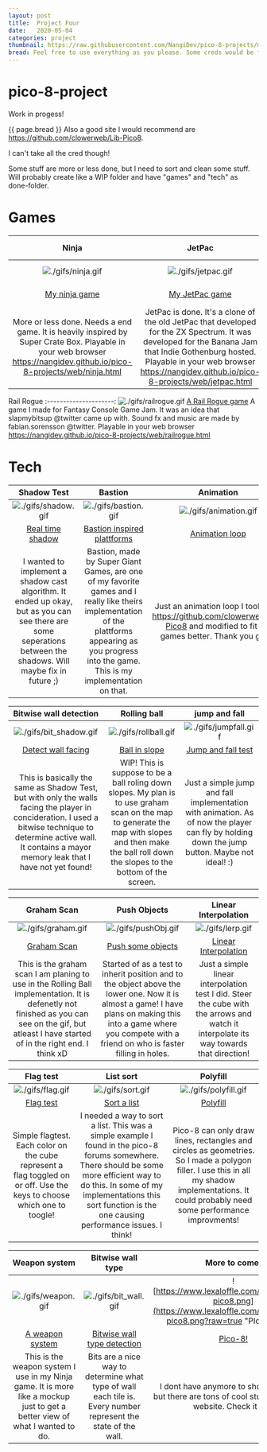 ```yaml
---
layout: post
title:  Project Four
date:   2020-05-04
categories: project
thumbnail: https://raw.githubusercontent.com/NangiDev/pico-8-projects/master/gifs/railrogue.gif
bread: Feel free to use everything as you please. Some creds would be fun, but not mandatory. The graphics for Ninja.p8 are all made by me, but are heavily inspired by another game, Super Crate Box http://supercratebox.com/
---
```

# pico-8-project

Work in progess!

{{ page.bread }}
Also a good site I would recommend are https://github.com/clowerweb/Lib-Pico8.

I can't take all the cred though!

Some stuff are more or less done, but I need to sort and clean some stuff.
Will probably create like a WIP folder and have "games" and "tech" as done-folder.

# Games

 Ninja                 |   JetPac                |   Corrupted Scrapyard
:---------------------:|:-----------------------:|:-----------------------:|
![./gifs/ninja.gif](./gifs/ninja.gif?raw=true "Ninja")  | ![./gifs/jetpac.gif](./gifs/jetpac.gif?raw=true "JetPac") | ![./gifs/scrappy.gif](./gifs/scrappy.gif?raw=true "Scrappy")
[My ninja game](./games/ninja.p8) | [My JetPac game](./games/jetpac.p8) | [My scrappy game](./games/crupt_scrpyrd.p8)
More or less done. Needs a end game. It is heavily inspired by Super Crate Box. Playable in your web browser https://nangidev.github.io/pico-8-projects/web/ninja.html | JetPac is done. It's a clone of the old JetPac that developed for the ZX Spectrum. It was developed for the Banana Jam that Indie Gothenburg hosted. Playable in your web browser https://nangidev.github.io/pico-8-projects/web/jetpac.html | Scrappy is not even playable. I had an idea, but it sort of spiraled away and became lots of tech demos instead.

 Rail Rogue
:---------------------:
![./gifs/railrogue.gif](./gifs/railrogue.gif?raw=true "Rail Rogue") 
[A Rail Rogue game](./games/railrogue.p8)
A game I made for Fantasy Console Game Jam. It was an idea that slapmybitsup @twitter came up with. Sound fx and music are made by fabian.sorensson @twitter. Playable in your web browser https://nangidev.github.io/pico-8-projects/web/railrogue.html

# Tech

 Shadow Test           |   Bastion                |   Animation
:---------------------:|:-----------------------:|:-----------------------:|
![./gifs/shadow.gif](./gifs/shadow.gif?raw=true "Shadow")  |                                                                 ![./gifs/bastion.gif](./gifs/bastion.gif?raw=true "Bastion") |                                                               ![./gifs/animation.gif](./gifs/anim.gif?raw=true "Animation")
[Real time shadow](./tech/shadow_test.p8) | [Bastion inspired plattforms](./tech/bastion.p8) | [Animation loop](./tech/animation.p8)
I wanted to implement a shadow cast algorithm. It ended up okay, but as you can see there are some seperations between the shadows. Will maybe fix in future ;) | Bastion, made by Super Giant Games, are one of my favorite games and I really like theirs implementation of the plattforms appearing as you progress into the game. This is my implementation on that. | Just an animation loop I took from https://github.com/clowerweb/Lib-Pico8 and modified to fit my games better. Thank you guys!

 Bitwise wall detection |   Rolling ball                |   jump and fall
:---------------------:|:-----------------------:|:-----------------------:|
![./gifs/bit_shadow.gif](./gifs/bit_shadow.gif?raw=true "Bit shadow")  |                                                           ![./gifs/rollball.gif](./gifs/rollball.gif?raw=true "Rolling ball") |                                                         ![./gifs/jumpfall.gif](./gifs/jumpfall.gif?raw=true "Jump and fall")
[Detect wall facing](./tech/bitwise.p8) | [Ball in slope](./tech/rolling_ball.p8) | [Jump and fall test](./tech/jump_fall.p8)
This is basically the same as Shadow Test, but with only the walls facing the player in concideration. I used a bitwise technique to determine active wall. It contains a mayor memory leak that I have not yet found! | WIP! This is suppose to be a ball roling down slopes. My plan is to use graham scan on the map to generate the map with slopes and then make the ball roll down the slopes to the bottom of the screen. | Just a simple jump and fall implementation with animation. As of now the player can fly by holding down the jump button. Maybe not ideal! :) 

 Graham Scan           |   Push Objects                |   Linear Interpolation
:---------------------:|:-----------------------:|:-----------------------:|
![./gifs/graham.gif](./gifs/graham.gif?raw=true "Graham")  |                                                                 ![./gifs/pushObj.gif](./gifs/pushObj.gif?raw=true "Push Objects") |                                                           ![./gifs/lerp.gif](./gifs/lerp.gif?raw=true "Linear Interpolation")
[Graham Scan](./tech/graham_scan.p8) | [Push some objects](./tech/push_obs.p8) | [Linear Interpolation](./tech/lerp.p8)
This is the graham scan I am planing to use in the Rolling Ball implementation. It is defenetly not finished as you can see on the gif, but atleast I have started of in the right end. I think xD | Started of as a test to inherit position and to the object above the lower one. Now it is almost a game! I have plans on making this into a game where you compete with a friend on who is faster filling in holes. |Just a simple linear interpolation test I did. Steer the cube with the arrows and watch it interpolate its way towards that direction!

 Flag test           |   List sort                |   Polyfill
:---------------------:|:-----------------------:|:-----------------------:|
![./gifs/flag.gif](./gifs/flag.gif?raw=true "Flag test")  |                                                                   ![./gifs/sort.gif](./gifs/sort.gif?raw=true "List Sort") |                                                                   ![./gifs/polyfill.gif](./gifs/polyfill.gif?raw=true "Polyfill")
[Flag test](./tech/flag_test.p8) | [Sort a list](./tech/sort_list.p8) | [Polyfill](./tech/polyfill.p8)
Simple flagtest. Each color on the cube represent a flag toggled on or off. Use the keys to choose which one to toogle!| I needed a way to sort a list. This was a simple example I found in the pico-8 forums somewhere. There should be some more efficient way to do this. In some of my implementations this sort function is the one causing performance issues. I think! | Pico-8 can only draw lines, rectangles and circles as geometries. So I made a polygon filler. I use this in all my shadow implementations. It could probably need some performance improvments!

 Weapon system           |   Bitwise wall type   |   More to come!
:---------------------:|:-----------------------:|:-----------------------:|
![./gifs/weapon.gif](./gifs/weapon.gif?raw=true "Weapon System")  |                                                           ![./gifs/bit_wall.gif](./gifs/bit_wall.gif?raw=true "Bastion") |                                                             ![https://www.lexaloffle.com/gfx/lexaloffle-pico8.png](https://www.lexaloffle.com/gfx/lexaloffle-pico8.png?raw=true "PIco-8 logo")
[A weapon system](./tech/weapon_sys.p8) | [Bitwise wall type detection](./tech/bitvise.p8) | [Pico-8!](https://www.lexaloffle.com/pico-8.php)
This is the weapon system I use in my Ninja game. It is more like a mockup just to get a better view of what I wanted to do.  | Bits are a nice way to determine what type of wall each tile is. Every number represent the state of the wall. | I dont have anymore to show right now, but there are tons of cool stuff on pico-8's website. Check it out!
